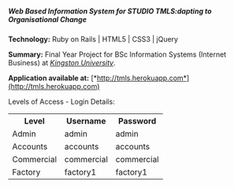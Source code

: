 ##### Web Based Information System for STUDIO TMLS:dapting to Organisational Change

<strong>Technology:</strong> Ruby on Rails | HTML5 | CSS3 | jQuery

<strong>Summary:</strong> Final Year Project for BSc Information Systems (Internet Business) at [*Kingston University*](http://www.kingston.ac.uk).

<strong>Application available at:</strong> [*http://tmls.herokuapp.com*](http://tmls.herokuapp.com)

Levels of Access - Login Details:
<table>
  <tr>
    <th>Level</th><th>Username</th><th>Password</th>
  </tr>
  <tr>
    <td>Admin</td><td>admin</td><td>admin</td>
  </tr>
  <tr>
    <td>Accounts</td><td>accounts</td><td>accounts</td>
  </tr>
  <tr>
    <td>Commercial</td><td>commercial</td><td>commercial</td>
  </tr>
  <tr>
    <td>Factory</td><td>factory1</td><td>factory1</td>
  </tr>
</table>
